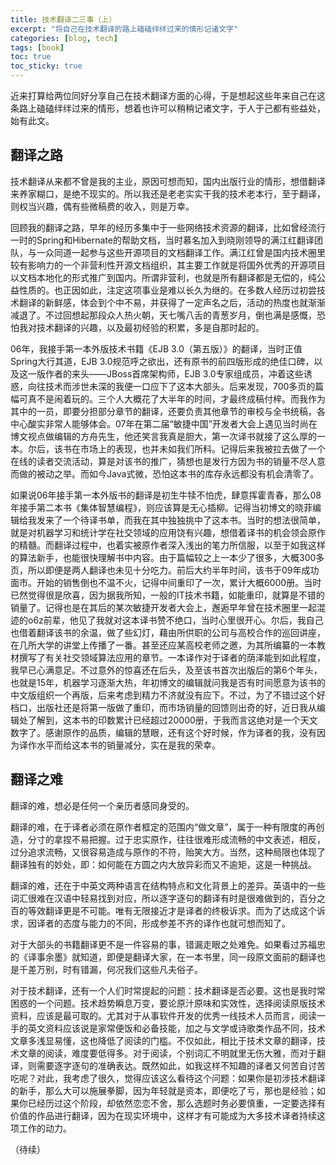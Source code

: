 ```yaml
---
title: 技术翻译二三事（上）
excerpt: "将自己在技术翻译的路上磕磕绊绊过来的情形记诸文字"
categories: [blog, tech]
tags: [book]
toc: true
toc_sticky: true
---
```


近来打算给两位同好分享自己在技术翻译方面的心得，于是想起这些年来自己在这条路上磕磕绊绊过来的情形，想着也许可以稍稍记诸文字，于人于己都有些益处，始有此文。

## 翻译之路

技术翻译从来都不曾是我的主业，原因可想而知，国内出版行业的情形，想借翻译来养家糊口，是绝不现实的。所以我还是老老实实干我的技术老本行，至于翻译，则权当兴趣，偶有些微稿费的收入，则是万幸。

回顾我的翻译之路，早年的经历多集中于一些网络技术资源的翻译，比如曾经流行一时的Spring和Hibernate的帮助文档，当时慕名加入到晓刚领导的满江红翻译团队，与一众同道一起参与这些开源项目的文档翻译工作。满江红曾是国内技术圈里较有影响力的一个非营利性开源文档组织，其主要工作就是将国外优秀的开源项目以文档本地化的形式推广到国内。所谓非营利，也就是所有翻译都是无偿的，纯公益性质的。也正因如此，注定这项事业是难以长久为继的。在多数人经历过初尝技术翻译的新鲜感，体会到个中不易，并获得了一定声名之后，活动的热度也就渐渐减退了。不过回想起那段众人热火朝，天七嘴八舌的青葱岁月，倒也满是感慨，恐怕我对技术翻译的兴趣，以及最初经验的积累，多是自那时起的。

06年，我接手第一本外版技术书籍《EJB 3.0（第五版）》的翻译，当时正值Spring大行其道，EJB 3.0规范呼之欲出，还有原书的前四版形成的绝佳口碑，以及这一版作者的来头——JBoss首席架构师，EJB 3.0专家组成员，冲着这些诱惑，向往技术而涉世未深的我便一口应下了这本大部头。后来发现，700多页的篇幅可真不是闹着玩的。三个人大概花了大半年的时间，才最终成稿付梓。而我作为其中的一员，即要分担部分章节的翻译，还要负责其他章节的审校与全书统稿，各中心酸实非常人能够体会。07年在第二届“敏捷中国”开发者大会上遇见当时尚在博文视点做编辑的方舟先生，他还笑言我真是胆大，第一次译书就接了这么厚的一本。尔后，该书在市场上的表现，也并未如我们所料。记得后来我被拉去做了一个在线的读者交流活动，算是对该书的推广，猜想也是发行方因为书的销量不尽人意而做的被动之举。而如今Java式微，恐怕这本书的库存永远都没有机会清零了。

如果说06年接手第一本外版书的翻译是初生牛犊不怕虎，肆意挥霍青春，那么08年接手第二本书《集体智慧编程》，则应该算是无心插柳。记得当初博文的晓菲编辑给我发来了一个待译书单，而我在其中独独挑中了这本书。当时的想法很简单，就是对机器学习和统计学在社交领域的应用饶有兴趣，想借着译书的机会领会原作的精髓。而翻译过程中，也着实被原作者深入浅出的笔力所信服，以至于如我这样的算法新手，也能很快理解书中内容。由于篇幅较之上一本少了很多，大概300多页，所以即便是两人翻译也未见十分吃力。前后大约半年时间，该书于09年成功面市。开始的销售倒也不温不火，记得中间重印了一次，累计大概6000册。当时已然觉得很是欣喜，因为据我所知，一般的IT技术书籍，如能重印，就算是不错的销量了。记得也是在其后的某次敏捷开发者大会上，邂逅早年曾在技术圈里一起混迹的o6z前辈，他见了我就对这本译书赞不绝口，当时心里很开心。尔后，我自己也借着翻译该书的余温，做了些幻灯，藉由所供职的公司与高校合作的巡回讲座，在几所大学的讲堂上传播了一番。甚至还应某高校老师之邀，为其所编纂的一本教材撰写了有关社交领域算法应用的章节。一本译作对于译者的荫泽能到如此程度，我早已心满意足。不过意外的惊喜还在后头，及至该书首次出版后的第6个年头，也就是15年，机器学习逐渐大热，年初博文的编辑就问我是否有时间愿意为该书的中文版组织一个再版，后来考虑到精力不济就没有应下。不过，为了不错过这个好档口，出版社还是将第一版做了重印，而市场销量的回馈则出奇的好，近日我从编辑处了解到，这本书的印数累计已经超过20000册，于我而言这绝对是一个天文数字了。感谢原作的品质，编辑的慧眼，还有这个好时候，作为译者的我，没有因为译作水平而给这本书的销量减分，实在是我的荣幸。

## 翻译之难

翻译的难，想必是任何一个亲历者感同身受的。

翻译的难，在于译者必须在原作者框定的范围内“做文章”，属于一种有限度的再创造，分寸的拿捏不易把握。过于忠实原作，往往很难形成流畅的中文表述，相反，过分追求流畅，又很容易造成与原作的不符，贻笑大方。当然，这种局限也体现了翻译独有的妙处，即：如何能在方圆之内大放异彩而又不逾矩，这是一种挑战。

翻译的难，还在于中英文两种语言在结构特点和文化背景上的差异。英语中的一些词汇很难在汉语中轻易找到对应，所以逐字逐句的翻译有时是很难做到的，百分之百的等效翻译更是不可能。唯有无限接近才是译者的终极诉求。而为了达成这个诉求，因译者的态度与能力的不同，形成参差不齐的译作也就可想而知了。

对于大部头的书籍翻译更不是一件容易的事，错漏走眼之处难免。如果看过苏福忠的《译事余墨》就知道，即便是翻译大家，在一本书里，同一段原文面前的翻译也是千差万别，时有错漏，何况我们这些凡夫俗子。

对于技术翻译，还有一个人们时常提起的问题：技术翻译是否必要。这也是我时常困惑的一个问题。技术趋势瞬息万变，要论原汁原味和实效性，选择阅读原版技术资料，应该是最可取的。尤其对于从事软件开发的优秀一线技术人员而言，阅读一手的英文资料应该说是家常便饭和必备技能，加之与文学或诗歌类作品不同，技术文章多浅显易懂，这也降低了阅读的门槛。不仅如此，相比于技术文章的翻译，技术文章的阅读，难度要低得多。对于阅读，个别词汇不明就里无伤大雅，而对于翻译，则需要逐字逐句的准确表达。既然如此，如我这样不知趣的译者又何苦自讨苦吃呢？对此，我考虑了很久，觉得应该这么看待这个问题：如果你是初涉技术翻译的新手，那么大可以施展拳脚，因为年轻就是资本，即便吃了亏，那也是经验；如果你已经历过这个阶段，却依然恋恋不舍，那么选题时务必要慎重，一定要选择有价值的作品进行翻译，因为在现实环境中，这样才有可能成为大多技术译者持续这项工作的动力。

（待续）